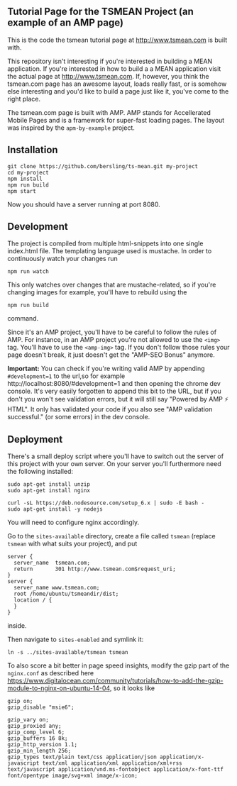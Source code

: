 ## Tutorial Page for the TSMEAN Project (an example of an AMP page)

This is the code the tsmean tutorial page at http://www.tsmean.com is built with.

This repository isn't interesting if you're interested in building a MEAN
application. If you're interested in how to build a a MEAN application visit the actual page at
http://www.tsmean.com. If, however, you think the
tsmean.com page has an awesome layout, loads really fast, or is somehow else
interesting and you'd like to build a page just like it, you've come to the right place.

The tsmean.com page is built with AMP. AMP stands for Accellerated Mobile Pages
and is a framework for super-fast loading pages. The layout
was inspired by the `apm-by-example` project.

## Installation

```
git clone https://github.com/bersling/ts-mean.git my-project
cd my-project
npm install
npm run build
npm start
```

Now you should have a server running at port 8080.

## Development

The project is compiled from multiple html-snippets into one single
index.html file. The templating language used is mustache. In order
to continuously watch your changes run
```
npm run watch
```

This only watches over changes that are mustache-related, so if you're
changing images for example, you'll have to rebuild using the
```
npm run build
```
command.

Since it's an AMP project, you'll have to be careful to follow the rules
of AMP. For instance, in an AMP project you're not allowed to use
the `<img>` tag. You'll have to use the `<amp-img>` tag. If you don't follow those rules
your page doesn't break, it just doesn't get the "AMP-SEO Bonus" anymore.

**Important:** You can check if you're writing valid AMP by appending `#development=1`
to the url,so for example
http://localhost:8080/#development=1
and then opening the chrome dev console.
It's very easily forgotten to append this bit to the URL, but if you don't
you won't see validation errors, but it will still say "Powered by AMP ⚡ HTML".
It only has validated your code if you also see "AMP validation successful." (or some errors)
in the dev console.



## Deployment
There's a small deploy script where you'll have to switch out
the server of this project with your own server. On your server you'll
furthermore need the following installed:

```
sudo apt-get install unzip
sudo apt-get install nginx

curl -sL https://deb.nodesource.com/setup_6.x | sudo -E bash -
sudo apt-get install -y nodejs

```

You will need to configure nginx accordingly.

Go to the `sites-available` directory, create a file called `tsmean`
(replace `tsmean` with what suits your project), and put
```
server {
  server_name  tsmean.com;
  return       301 http://www.tsmean.com$request_uri;
}
server {
  server_name www.tsmean.com;
  root /home/ubuntu/tsmeandir/dist;
  location / {
  }
}
```
inside.

Then navigate to `sites-enabled` and symlink it:
```
ln -s ../sites-available/tsmean tsmean
```

To also score a bit better in page speed insights, modify the gzip part of the `nginx.conf`
as described here https://www.digitalocean.com/community/tutorials/how-to-add-the-gzip-module-to-nginx-on-ubuntu-14-04,
so it looks like
```
gzip on;
gzip_disable "msie6";

gzip_vary on;
gzip_proxied any;
gzip_comp_level 6;
gzip_buffers 16 8k;
gzip_http_version 1.1;
gzip_min_length 256;
gzip_types text/plain text/css application/json application/x-javascript text/xml application/xml application/xml+rss text/javascript application/vnd.ms-fontobject application/x-font-ttf font/opentype image/svg+xml image/x-icon;
```
